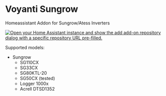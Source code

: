 # Voyanti Sungrow
Homeassistant Addon for Sungrow/Atess Inverters

[![Open your Home Assistant instance and show the add add-on repository dialog with a specific repository URL pre-filled.](https://my.home-assistant.io/badges/supervisor_add_addon_repository.svg)](https://my.home-assistant.io/redirect/supervisor_add_addon_repository/?repository_url=https://github.com/stephan-carstens/voyanti-ha-addons)

Supported models:
- Sungrow
    - SG110CX
    - SG33CX
    - SG80KTL-20
    - SG50CX (tested)
    - Logger 1000x
    - Acrell DTSD1352

<!-- ![Supports aarch64 Architecture][aarch64-shield]
![Supports amd64 Architecture][amd64-shield]
![Supports armhf Architecture][armhf-shield]
![Supports armv7 Architecture][armv7-shield]
![Supports i386 Architecture][i386-shield] -->


